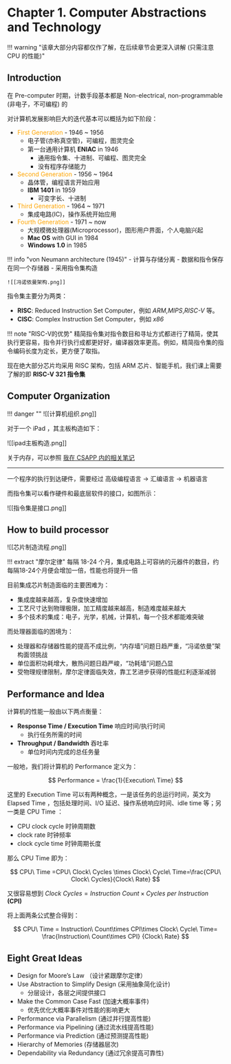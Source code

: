 # Chapter 1. Computer Abstractions and Technology

!!! warning "该章大部分内容都仅作了解，在后续章节会更深入讲解 (只需注意 CPU 的性能)"

## Introduction

在 Pre-computer 时期，计数手段基本都是 Non-electrical, non-programmable (非电子，不可编程) 的

对计算机发展影响巨大的迭代基本可以概括为如下阶段：

- <font color="orange">First Generation</font> - 1946 ~ 1956
	- 电子管(亦称真空管)，可编程，图灵完全
	- 第一台通用计算机 **ENIAC** in 1946
		- 通用指令集、十进制、可编程、图灵完全
		- 没有程序存储能力
- <font color="orange">Second Generation</font> - 1956 ~ 1964
	- 晶体管，编程语言开始应用
	- **IBM 1401** in 1959
		- 可变字长、十进制
- <font color="orange">Third Generation</font> - 1964 ~ 1971
	- 集成电路(IC)，操作系统开始应用
- <font color="orange">Fourth Generation</font> - 1971 ~ now
	- 大规模微处理器(Microprocessor)，图形用户界面，个人电脑兴起
	- **Mac OS** with GUI in 1984
	- **Windows 1.0** in 1985

!!! info "von Neumann architecture (1945)"
	- 计算与存储分离
	- 数据和指令保存在同一个存储器
	- 采用指令集构造
	
	![[冯诺依曼架构.png]]


指令集主要分为两类：

- **RISC**: Reduced Instruction Set Computer，例如 *ARM*,*MIPS*,*RISC-V* 等。
- **CISC**: Complex Instruction Set Computer，例如 *x86*

!!! note "RISC-V的优势"
	精简指令集对指令数目和寻址方式都进行了精简，使其执行更容易，指令并行执行成都更好好，编译器效率更高。例如，精简指令集的指令编码长度为定长，更方便了取指。

现在绝大部分芯片均采用 RISC 架构，包括 ARM 芯片、智能手机，我们课上需要了解的即 **RISC-V 321 指令集**

## Computer Organization

!!! danger ""
	![[计算机组织.png]]

对于一个 iPad ，其主板构造如下：

![[ipad主板构造.png]]

关于内存，可以参照 [我在 CSAPP 内的相关笔记](https://www.nimisora.top/%E8%AF%BE%E5%A4%96%E7%A7%AF%E7%B4%AF/CSAPP/Chapter6/) 

---

一个程序的执行到达硬件，需要经过 高级编程语言 → 汇编语言 → 机器语言

而指令集可以看作硬件和最底层软件的接口，如图所示：

![[指令集是接口.png]]

## How to build processor

![[芯片制造流程.png]]

!!! extract "摩尔定律"
	每隔 18-24 个月，集成电路上可容纳的元器件的数目，约每隔18-24个月便会增加一倍，性能也将提升一倍

目前集成芯片制造面临的主要困难为：

- 集成度越来越高，复杂度快速增加
- 工艺尺寸达到物理极限，加工精度越来越高，制造难度越来越大
- 多个技术的集成：电子，光学，机械，计算机，每一个技术都能难突破


而处理器面临的困境为：

- 处理器和存储器性能的提高不成比例，“内存墙”问题日趋严重，“冯诺依曼”架构面领挑战
- 单位面积功耗增大，散热问题日趋严峻，“功耗墙”问题凸显
- 受物理规律限制，摩尔定律面临失效，靠工艺进步获得的性能红利逐渐减弱


## Performance and Idea

计算机的性能一般由以下两点衡量：

- **Response Time / Execution Time** 响应时间/执行时间
	- 执行任务所需的时间
- **Throughput / Bandwidth** 吞吐率
	- 单位时间内完成的总任务量

一般地，我们将计算机的 Performance 定义为：

$$
Performance = \frac{1}{Execution\ Time}
$$

这里的 Execution Time 可以有两种概念，一是该任务的总运行时间，英文为 Elapsed Time ，包括处理时间、I/O 延迟、操作系统响应时间、idle time 等；另一类是 CPU Time ：

- CPU clock cycle 时钟周期数
- clock rate 时钟频率
- clock cycle time 时钟周期长度

那么 CPU Time 即为：

$$
CPU\ Time =CPU\ Clock\ Cycles \times Clock\ Cycle\ Time=\frac{CPU\ Clock\ Cycles}{Clock\ Rate} 
$$

又很容易想到 $Clock\ Cycles=Instruction\ Count\times Cycles\ per\ Instruction$ **(CPI)**

将上面两条公式整合得到：

$$
CPU\ Time = Instruction\ Count\times CPI\times Clock\ Cycle\ Time= \frac{Instruction\ Count\times CPI} {Clock\ Rate}
$$

## Eight Great Ideas

- Design for Moore’s Law （设计紧跟摩尔定律）
- Use Abstraction to Simplify Design (采用抽象简化设计)
	- 分层设计，各层之间提供接口
- Make the Common Case Fast (加速大概率事件)
	- 优先优化大概率事件对性能的影响更大
- Performance via Parallelism (通过并行提高性能)
- Performance via Pipelining (通过流水线提高性能)
- Performance via Prediction (通过预测提高性能)
- Hierarchy of Memories (存储器层次)
- Dependability via Redundancy (通过冗余提高可靠性)

